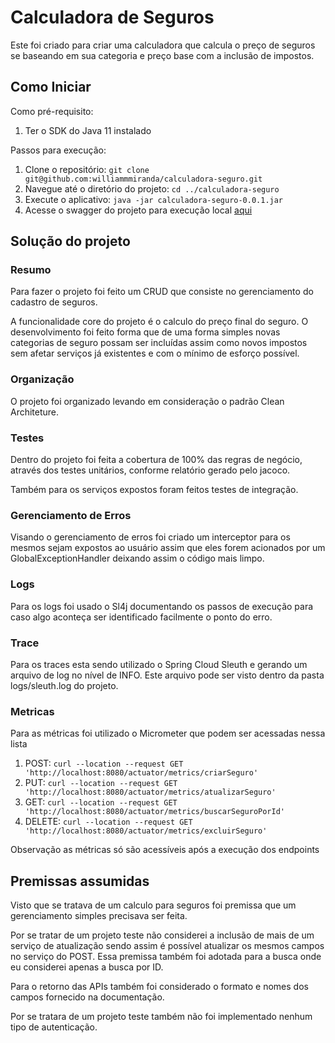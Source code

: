 # Calculadora de Seguros

Este foi criado para criar uma calculadora que calcula o preço de seguros se baseando em sua categoria e preço base com a inclusão de impostos.

## Como Iniciar

Como pré-requisito:
1. Ter o SDK do Java 11 instalado

Passos para execução:

1. Clone o repositório: `git clone git@github.com:williammmiranda/calculadora-seguro.git`
2. Navegue até o diretório do projeto: `cd ../calculadora-seguro`
3. Execute o aplicativo: `java -jar calculadora-seguro-0.0.1.jar`
4. Acesse o swagger do projeto para execução local [aqui](http://localhost:8080/swagger-ui/)

## Solução do projeto

### Resumo

Para fazer o projeto foi feito um CRUD que consiste no gerenciamento do cadastro de seguros. 

A funcionalidade core do projeto é o calculo do preço final do seguro. O desenvolvimento foi feito forma que de uma forma simples novas categorias de seguro possam ser incluídas assim como novos impostos sem afetar serviços já existentes e com o mínimo de esforço possível.

### Organização

O projeto foi organizado levando em consideração o padrão Clean Architeture. 

### Testes

Dentro do projeto foi feita a cobertura de 100% das regras de negócio, através dos testes unitários, conforme relatório gerado pelo jacoco.

Também para os serviços expostos foram feitos testes de integração.

### Gerenciamento de Erros

Visando o gerenciamento de erros foi criado um interceptor para os mesmos sejam expostos ao usuário assim que eles forem acionados por um GlobalExceptionHandler deixando assim o código mais limpo.

### Logs

Para os logs foi usado o Sl4j documentando os passos de execução para caso algo aconteça ser identificado facilmente o ponto do erro.

### Trace

Para os traces esta sendo utilizado o Spring Cloud Sleuth e gerando um arquivo de log no nível de INFO. Este arquivo pode ser visto dentro da pasta logs/sleuth.log do projeto.

### Metricas

Para as métricas foi utilizado o Micrometer que podem ser acessadas nessa lista
1. POST: `curl --location --request GET 'http://localhost:8080/actuator/metrics/criarSeguro'`
2. PUT: `curl --location --request GET 'http://localhost:8080/actuator/metrics/atualizarSeguro'`
3. GET: `curl --location --request GET 'http://localhost:8080/actuator/metrics/buscarSeguroPorId'`
4. DELETE: `curl --location --request GET 'http://localhost:8080/actuator/metrics/excluirSeguro'`

Observação as métricas só são acessíveis após a execução dos endpoints

## Premissas assumidas

Visto que se tratava de um calculo para seguros foi premissa que um gerenciamento simples precisava ser feita.

Por se tratar de um projeto teste não considerei a inclusão de mais de um serviço de atualização sendo assim é possível atualizar os mesmos campos no serviço do POST. Essa premissa também foi adotada para a busca onde eu considerei apenas a busca por ID.

Para o retorno das APIs também foi considerado o formato e nomes dos campos fornecido na documentação.

Por se tratara de um projeto teste também não foi implementado nenhum tipo de autenticação.